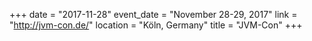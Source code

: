 +++
date = "2017-11-28"
event_date = "November 28-29, 2017"
link = "http://jvm-con.de/"
location = "Köln, Germany"
title = "JVM-Con"
+++
